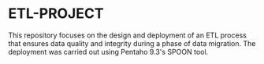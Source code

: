 # ETL-PROJECT
This repository focuses on the design and deployment of an ETL process that ensures data quality and integrity during a phase of data migration. The deployment was carried out using Pentaho 9.3's SPOON tool. 
